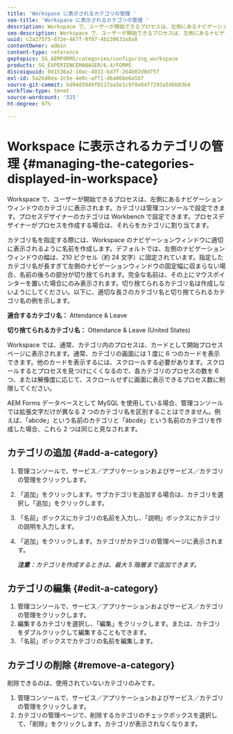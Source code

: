```yaml
---
title: 'Workspace に表示されるカテゴリの管理 '
seo-title: 'Workspace に表示されるカテゴリの管理 '
description: Workspace で、ユーザーが開始できるプロセスは、左側にあるナビゲーションウィンドウのカテゴリに表示されます。Workspace に表示されるこれらのカテゴリの管理方法について説明します。
seo-description: Workspace で、ユーザーが開始できるプロセスは、左側にあるナビゲーションウィンドウのカテゴリに表示されます。Workspace に表示されるこれらのカテゴリの管理方法について説明します。
uuid: c2a275f5-872e-467f-9f07-4b130631e8a8
contentOwner: admin
content-type: reference
geptopics: SG_AEMFORMS/categories/configuring_workspace
products: SG_EXPERIENCEMANAGER/6.4/FORMS
discoiquuid: 0d1536a2-10ac-4031-bd7f-264b02d0d75f
exl-id: 5a2bd0ea-2c5e-4e0c-aff1-dba06be6a5b7
source-git-commit: bd94d3949f0117aa3e1c9f0e84f7293a5d6b03b4
workflow-type: tm+mt
source-wordcount: '515'
ht-degree: 97%

---
```


# Workspace に表示されるカテゴリの管理 {#managing-the-categories-displayed-in-workspace}

Workspace で、ユーザーが開始できるプロセスは、左側にあるナビゲーションウィンドウのカテゴリに表示されます。カテゴリは管理コンソールで設定できます。プロセスデザイナーのカテゴリは Workbench で設定できます。プロセスデザイナーがプロセスを作成する場合は、それらをカテゴリに割り当てます。

カテゴリ名を指定する際には、Workspace のナビゲーションウィンドウに適切に表示されるように名前を作成します。デフォルトでは、左側のナビゲーションウィンドウの幅は、210 ピクセル（約 24 文字）に固定されています。指定したカテゴリ名が長すぎて左側のナビゲーションウィンドウの固定幅に収まらない場合、名前の後ろの部分が切り捨てられます。完全な名前は、その上にマウスポインターを置いた場合にのみ表示されます。切り捨てられるカテゴリ名は作成しないようにしてください。以下に、適切な長さのカテゴリ名と切り捨てられるカテゴリ名の例を示します。

**適合するカテゴリ名：** Attendance &amp; Leave

**切り捨てられるカテゴリ名：** Ottendance &amp; Leave (United States)

Workspace では、通常、カテゴリ内のプロセスは、カードとして開始プロセスページに表示されます。通常、カテゴリの画面には 1 度に 6 つのカードを表示できます。他のカードを表示するには、スクロールする必要があります。スクロールするとプロセスを見つけにくくなるので、各カテゴリのプロセスの数を 6 つ、または解像度に応じて、スクロールせずに画面に表示できるプロセス数に制限してください。

AEM Forms データベースとして MySQL を使用している場合、管理コンソールでは拡張文字だけが異なる 2 つのカテゴリ名を区別することはできません。例えば、「abcde」という名前のカテゴリと「âbcdè」という名前のカテゴリを作成した場合、これら 2 つは同じと見なされます。

## カテゴリの追加  {#add-a-category}

1. 管理コンソールで、サービス／アプリケーションおよびサービス／カテゴリの管理をクリックします。
1. 「追加」をクリックします。サブカテゴリを追加する場合は、カテゴリを選択し「追加」をクリックします。
1. 「名前」ボックスにカテゴリの名前を入力し、「説明」ボックスにカテゴリの説明を入力します。
1. 「追加」をクリックします。カテゴリがカテゴリの管理ページに表示されます。

   ***注意&#x200B;**：カテゴリを作成するときは、最大 5 階層まで追加できます。*

## カテゴリの編集 {#edit-a-category}

1. 管理コンソールで、サービス／アプリケーションおよびサービス／カテゴリの管理をクリックします。
1. 編集するカテゴリを選択し、「編集」をクリックします。または、カテゴリをダブルクリックして編集することもできます。
1. 「名前」ボックスでカテゴリの名前を編集します。

## カテゴリの削除  {#remove-a-category}

削除できるのは、使用されていないカテゴリのみです。

1. 管理コンソールで、サービス／アプリケーションおよびサービス／カテゴリの管理をクリックします。
1. カテゴリの管理ページで、削除するカテゴリのチェックボックスを選択して、「削除」をクリックします。カテゴリが表示されなくなります。
